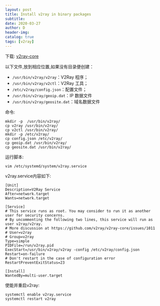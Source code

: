 ```yaml
---
layout: post
title: Install v2ray in binary packages
subtitle:
date: 2020-03-27
author: D
header-img:
catalog: true
tags: [v2ray]
---
```


下载: [v2ray-core](https://github.com/v2ray/v2ray-core/releases)

以下文件,放到相应位置,如果没有目录便创建：
- `/usr/bin/v2ray/v2ray`：V2Ray 程序；
- `/usr/bin/v2ray/v2ctl`：V2Ray 工具；
- `/etc/v2ray/config.json`：配置文件；
- `/usr/bin/v2ray/geoip.dat`：IP 数据文件
- `/usr/bin/v2ray/geosite.dat`：域名数据文件

命令:
```
mkdir -p  /usr/bin/v2ray/
cp v2ray /usr/bin/v2ray/
cp v2ctl /usr/bin/v2ray/
mkdir -p /etc/v2ray/
cp config.json /etc/v2ray/
cp geoip.dat /usr/bin/v2ray/
cp geosite.dat /usr/bin/v2ray/
```
运行脚本:
```
vim /etc/systemd/system/v2ray.service
```
v2ray.service内容如下:
```
[Unit]
Description=V2Ray Service
After=network.target
Wants=network.target

[Service]
# This service runs as root. You may consider to run it as another user for security concerns.
# By uncommenting the following two lines, this service will run as user v2ray/v2ray.
# More discussion at https://github.com/v2ray/v2ray-core/issues/1011
# User=v2ray
# Group=v2ray
Type=simple
PIDFile=/run/v2ray.pid
ExecStart=/usr/bin/v2ray/v2ray -config /etc/v2ray/config.json
Restart=on-failure
# Don't restart in the case of configuration error
RestartPreventExitStatus=23

[Install]
WantedBy=multi-user.target
```
使能并重启v2ray:
```
systemctl enable v2ray.service
systemctl restart v2ray
```
